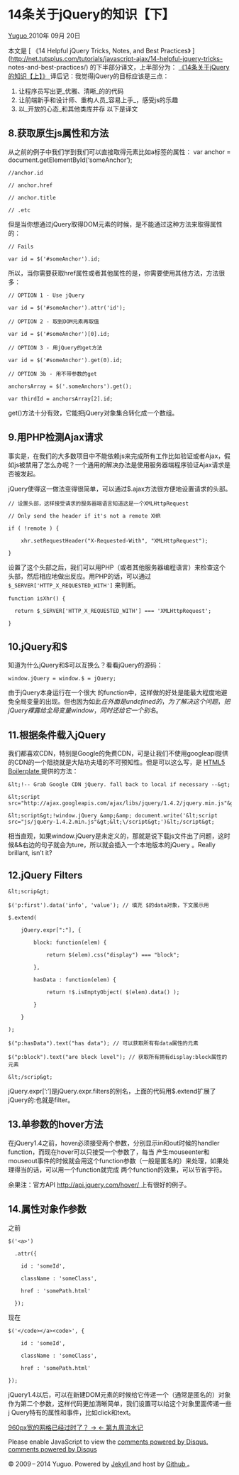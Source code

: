 #  14条关于jQuery的知识【下】

[ Yuguo ](http://yuguo.us) 2010年 09月 20日

本文是 [ 《14 Helpful jQuery Tricks, Notes, and Best Practices》
](http://net.tutsplus.com/tutorials/javascript-ajax/14-helpful-jquery-tricks-
notes-and-best-practices/) 的下半部分译文，上半部分为： [ 《14条关于jQuery的知识【上】》
](http://yuguo.us/weblog/14-jquery-notes-1/) 译后记：我觉得jQuery的目标应该是三点：

  1. 让程序员写出更_优雅、清晰_的的代码 
  2. 让前端新手和设计师、重构人员_容易上手_，感受js的乐趣 
  3. 以_开放的心态_和其他类库并存 以下是译文 

##  8.获取原生js属性和方法

从之前的例子中我们学到我们可以直接取得元素比如a标签的属性： var anchor =
document.getElementById(‘someAnchor’);

    
    
    //anchor.id
    
    // anchor.href
    
    // anchor.title
    
    // .etc
    

但是当你想通过jQuery取得DOM元素的时候，是不能通过这种方法来取得属性的：

    
    
    // Fails
    
    var id = $('#someAnchor').id;
    

所以，当你需要获取href属性或者其他属性的是，你需要使用其他方法，方法很多：

    
    
    // OPTION 1 - Use jQuery
    
    var id = $('#someAnchor').attr('id');
    
    // OPTION 2 - 取到DOM元素再取值
    
    var id = $('#someAnchor')[0].id;
    
    // OPTION 3 - 用jQuery的get方法
    
    var id = $('#someAnchor').get(0).id;
    
    // OPTION 3b - 用不带参数的get
    
    anchorsArray = $('.someAnchors').get();
    
    var thirdId = anchorsArray[2].id;
    

get()方法十分有效，它能把jQuery对象集合转化成一个数组。

##  9.用PHP检测Ajax请求

事实是，在我们的大多数项目中不能依赖js来完成所有工作比如验证或者Ajax，假如js被禁用了怎么办呢？一个通用的解决办法是使用服务器端程序验证Ajax请求是
否被发起。

jQuery使得这一做法变得很简单，可以通过$.ajax方法很方便地设置请求的头部。

    
    
    // 设置头部，这样接受请求的服务器端语言知道这是一个XMLHttpRequest
    
    // Only send the header if it's not a remote XHR
    
    if ( !remote ) {
    
        xhr.setRequestHeader("X-Requested-With", "XMLHttpRequest");
    
    }
    

设置了这个头部之后，我们可以用PHP（或者其他服务器编程语言）来检查这个头部，然后相应地做出反应。用PHP的话，可以通过 `
$_SERVER['HTTP_X_REQUESTED_WITH'] ` 来判断。

    
    
    function isXhr() {
    
      return $_SERVER['HTTP_X_REQUESTED_WITH'] === 'XMLHttpRequest';
    
    }
    

##  10.jQuery和$

知道为什么jQuery和$可以互换么？看看jQuery的源码：

    
    
    window.jQuery = window.$ = jQuery;
    

由于jQuery本身运行在一个很大 的function中，这样做的好处是能最大程度地避免全局变量的出现。但也因为如此$在外面是undefined的，为了解决
这个问题，把jQuery裸露给全局变量window，同时还给它一个别名$。

##  11.根据条件载入jQuery

我们都喜欢CDN，特别是Google的免费CDN，可是让我们不使用googleapi提供的CDN的一个阻挠就是大陆功夫墙的不可预知性。但是可以这么写，是 [
HTML5 Boilerplate ](http://html5boilerplate.com/) 提供的方法：

    
    
    &lt;!-- Grab Google CDN jQuery. fall back to local if necessary --&gt;
    
    &lt;script src="http://ajax.googleapis.com/ajax/libs/jquery/1.4.2/jquery.min.js"&gt;&lt;/script&gt;
    
    &lt;script&gt;!window.jQuery &amp;&amp; document.write('&lt;script src="js/jquery-1.4.2.min.js"&gt;&lt;\/script&gt;')&lt;/script&gt;
    

相当直观，如果window.jQuery是未定义的，那就是说下载js文件出了问题，这时候&&右边的句子就会为ture，所以就会插入一个本地版本的jQuery
。Really brillant, isn’t it?

##  12.jQuery Filters

    
    
    &lt;scrip&gt;
    
    $('p:first').data('info', 'value'); // 填充 $的data对象，下文展示用
    
    $.extend(
    
    	jQuery.expr[":"], {
    
    		block: function(elem) {
    
    			return $(elem).css("display") === "block";
    
    		},
    
    		hasData : function(elem) {
    
    			return !$.isEmptyObject( $(elem).data() );
    
    		}
    
    	}
    
    );
    
    $("p:hasData").text("has data"); // 可以获取所有有data属性的元素
    
    $("p:block").text("are block level"); // 获取所有拥有display:block属性的元素
    
    &lt;/scrip&gt;
    

jQuery.expr[’:’]是jQuery.expr.filters的别名，上面的代码用$.extend扩展了jQuery的:也就是filter。

##  13.单参数的hover方法

在jQuery1.4之前，hover必须接受两个参数，分别显示in和out时候的handler function，而现在hover可以只接受一个参数了，每当
产生mouseenter和mouseout事件的时候就会用这个function参数（一般是匿名的）来处理，如果处理得当的话，可以用一个function就完成
两个function的效果，可以节省字符。

余果注：官方API [ http://api.jquery.com/hover/ ](http://api.jquery.com/hover/)
上有很好的例子。 [](http://api.jquery.com/hover/)

##  14.属性对象作参数

之前

    
    
    $('<a>')
    
      .attr({
    
        id : 'someId',
    
        className : 'someClass',
    
        href : 'somePath.html'
    
      });
    

现在

    
    
    $('</code></a><code>', {
    
        id : 'someId',
    
        className : 'someClass',
    
        href : 'somePath.html'
    
    });
    

jQuery1.4以后，可以在新建DOM元素的时候给它传递一个（通常是匿名的）对象作为第二个参数，这样代码更加清晰简单，我们设置可以给这个对象里面传递一些j
Query特有的属性和事件，比如click和text。

[ 960px宽的网格已经过时了？ → ](/weblog/960-grid-system-is-getting-old/) [ ← 第九周流水记
](/weblog/week-9/)

Please enable JavaScript to view the [ comments powered by Disqus.
](http://disqus.com/?ref_noscript) [ comments powered by  Disqus
](http://disqus.com)

© 2009 – 2014 Yuguo. Powered by [ Jekyll ](https://github.com/mojombo/jekyll)
and host by [ Github ](https://github.com/yuguo) 。

